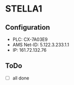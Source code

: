 # STELLA1
## Configuration
* PLC: CX-7A03E9
* AMS Net-ID: 5.122.3.233.1.1
* IP: 161.72.132.76

## ToDo
- [ ] all done
